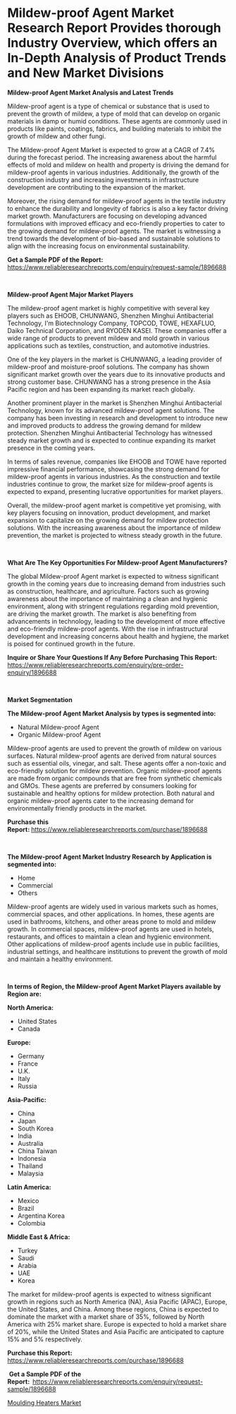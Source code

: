 <p><h1>Mildew-proof Agent Market Research Report Provides thorough Industry Overview, which offers an In-Depth Analysis of Product Trends and New Market Divisions</h1></p><p><strong>Mildew-proof Agent Market Analysis and Latest Trends</strong></p>
<p><p>Mildew-proof agent is a type of chemical or substance that is used to prevent the growth of mildew, a type of mold that can develop on organic materials in damp or humid conditions. These agents are commonly used in products like paints, coatings, fabrics, and building materials to inhibit the growth of mildew and other fungi.</p><p>The Mildew-proof Agent Market is expected to grow at a CAGR of 7.4% during the forecast period. The increasing awareness about the harmful effects of mold and mildew on health and property is driving the demand for mildew-proof agents in various industries. Additionally, the growth of the construction industry and increasing investments in infrastructure development are contributing to the expansion of the market.</p><p>Moreover, the rising demand for mildew-proof agents in the textile industry to enhance the durability and longevity of fabrics is also a key factor driving market growth. Manufacturers are focusing on developing advanced formulations with improved efficacy and eco-friendly properties to cater to the growing demand for mildew-proof agents. The market is witnessing a trend towards the development of bio-based and sustainable solutions to align with the increasing focus on environmental sustainability.</p></p>
<p><strong>Get a Sample PDF of the Report:&nbsp;</strong> <a href="https://www.reliableresearchreports.com/enquiry/request-sample/1896688">https://www.reliableresearchreports.com/enquiry/request-sample/1896688</a></p>
<p>&nbsp;</p>
<p><strong>Mildew-proof Agent Major Market Players</strong></p>
<p><p>The mildew-proof agent market is highly competitive with several key players such as EHOOB, CHUNWANG, Shenzhen Minghui Antibacterial Technology, I'm Biotechnology Company, TOPCOD, TOWE, HEXAFLUO, Daiko Technical Corporation, and RYODEN KASEI. These companies offer a wide range of products to prevent mildew and mold growth in various applications such as textiles, construction, and automotive industries.</p><p>One of the key players in the market is CHUNWANG, a leading provider of mildew-proof and moisture-proof solutions. The company has shown significant market growth over the years due to its innovative products and strong customer base. CHUNWANG has a strong presence in the Asia Pacific region and has been expanding its market reach globally.</p><p>Another prominent player in the market is Shenzhen Minghui Antibacterial Technology, known for its advanced mildew-proof agent solutions. The company has been investing in research and development to introduce new and improved products to address the growing demand for mildew protection. Shenzhen Minghui Antibacterial Technology has witnessed steady market growth and is expected to continue expanding its market presence in the coming years.</p><p>In terms of sales revenue, companies like EHOOB and TOWE have reported impressive financial performance, showcasing the strong demand for mildew-proof agents in various industries. As the construction and textile industries continue to grow, the market size for mildew-proof agents is expected to expand, presenting lucrative opportunities for market players.</p><p>Overall, the mildew-proof agent market is competitive yet promising, with key players focusing on innovation, product development, and market expansion to capitalize on the growing demand for mildew protection solutions. With the increasing awareness about the importance of mildew prevention, the market is projected to witness steady growth in the future.</p></p>
<p>&nbsp;</p>
<p><strong>What Are The Key Opportunities For Mildew-proof Agent Manufacturers?</strong></p>
<p><p>The global Mildew-proof Agent market is expected to witness significant growth in the coming years due to increasing demand from industries such as construction, healthcare, and agriculture. Factors such as growing awareness about the importance of maintaining a clean and hygienic environment, along with stringent regulations regarding mold prevention, are driving the market growth. The market is also benefiting from advancements in technology, leading to the development of more effective and eco-friendly mildew-proof agents. With the rise in infrastructural development and increasing concerns about health and hygiene, the market is poised for continued growth in the future.</p></p>
<p><strong>Inquire or Share Your Questions If Any Before Purchasing This Report:</strong> <a href="https://www.reliableresearchreports.com/enquiry/pre-order-enquiry/1896688">https://www.reliableresearchreports.com/enquiry/pre-order-enquiry/1896688</a></p>
<p>&nbsp;</p>
<p><strong>Market Segmentation</strong></p>
<p><strong>The Mildew-proof Agent Market Analysis by types is segmented into:</strong></p>
<p><ul><li>Natural Mildew-proof Agent</li><li>Organic Mildew-proof Agent</li></ul></p>
<p><p>Mildew-proof agents are used to prevent the growth of mildew on various surfaces. Natural mildew-proof agents are derived from natural sources such as essential oils, vinegar, and salt. These agents offer a non-toxic and eco-friendly solution for mildew prevention. Organic mildew-proof agents are made from organic compounds that are free from synthetic chemicals and GMOs. These agents are preferred by consumers looking for sustainable and healthy options for mildew protection. Both natural and organic mildew-proof agents cater to the increasing demand for environmentally friendly products in the market.</p></p>
<p><strong>Purchase this Report:&nbsp;</strong><a href="https://www.reliableresearchreports.com/purchase/1896688">https://www.reliableresearchreports.com/purchase/1896688</a></p>
<p>&nbsp;</p>
<p><strong>The Mildew-proof Agent Market Industry Research by Application is segmented into:</strong></p>
<p><ul><li>Home</li><li>Commercial</li><li>Others</li></ul></p>
<p><p>Mildew-proof agents are widely used in various markets such as homes, commercial spaces, and other applications. In homes, these agents are used in bathrooms, kitchens, and other areas prone to mold and mildew growth. In commercial spaces, mildew-proof agents are used in hotels, restaurants, and offices to maintain a clean and hygienic environment. Other applications of mildew-proof agents include use in public facilities, industrial settings, and healthcare institutions to prevent the growth of mold and maintain a healthy environment.</p></p>
<p>&nbsp;</p>
<p><strong>In terms of Region, the Mildew-proof Agent Market Players available by Region are:</strong></p>
<p>
    <p> <strong> North America: </strong>
        <ul>
            <li>United States</li>
            <li>Canada</li>
        </ul>
        </p> 
    <p> <strong> Europe: </strong>
        <ul>
            <li>Germany</li>
            <li>France</li>
            <li>U.K.</li>
            <li>Italy</li>
            <li>Russia</li>
        </ul>
        </p> 
    <p> <strong> Asia-Pacific: </strong>
        <ul>
            <li>China</li>
            <li>Japan</li>
            <li>South Korea</li>
            <li>India</li>
            <li>Australia</li>
            <li>China Taiwan</li>
            <li>Indonesia</li>
            <li>Thailand</li>
            <li>Malaysia</li>
        </ul>
        </p> 
    <p> <strong> Latin America: </strong>
        <ul>
            <li>Mexico</li>
            <li>Brazil</li>
            <li>Argentina Korea</li>
            <li>Colombia</li>
        </ul>
        </p> 
    <p> <strong> Middle East & Africa: </strong>
        <ul>
            <li>Turkey</li>
            <li>Saudi</li>
            <li>Arabia</li>
            <li>UAE</li>
            <li>Korea</li>
        </ul>
    </p>
    </p>
<p><p>The market for mildew-proof agents is expected to witness significant growth in regions such as North America (NA), Asia Pacific (APAC), Europe, the United States, and China. Among these regions, China is expected to dominate the market with a market share of 35%, followed by North America with 25% market share. Europe is expected to hold a market share of 20%, while the United States and Asia Pacific are anticipated to capture 15% and 5% respectively.</p></p>
<p><strong>Purchase this Report: </strong><a href="https://www.reliableresearchreports.com/purchase/1896688">https://www.reliableresearchreports.com/purchase/1896688</a></p>
<p>&nbsp;<strong>Get a Sample PDF of the Report:&nbsp;&nbsp;</strong><a href="https://www.reliableresearchreports.com/enquiry/request-sample/1896688">https://www.reliableresearchreports.com/enquiry/request-sample/1896688</a></p>
<p><strong></strong></p>
<p><p><a href="https://invited-way-688.notion.site/Moulding-Heaters-Market-Size-Global-Industry-Overview-Market-Segmentation-and-Forecast-2024-to-20-c523e9c78fcc44b989b12c8d005ee0a5">Moulding Heaters Market</a></p></p>